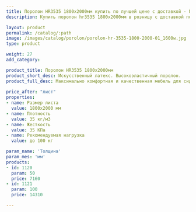 ```yaml
---
title: Поролон HR3535 1800х2000мм купить по лучшей цене с доставкой - Поролоныч
description: Купить поролон hr3535 1800х2000мм в розницу с доставкой по Москве в интернет-магазине Поролоныча.

layout: product
permalink: /catalog/:path
image: /images/catalog/porolon/porolon-hr-3535-1800-2000-01_1600w.jpg
type: product

weight: 27
add_category: 

product_title: Поролон HR3535 1800х2000мм
product_short_desc: Искусственный латекс. Высокоэластичный поролон.
product_full_desc: Максимально комфортная и качественная мебель для сидения и лежания. Отсутствует эффект проваливания. Используется как самостоятельный элемент сидения в мебели и матрасах.
        
price_after: "лист"
properties:
- name: Размер листа
  value: 1800х2000 мм
- name: Плотность
  value: 35 кг/м3
- name: Жесткость
  value: 35 КПа
- name: Рекомендуемая нагрузка
  value: до 100 кг

param_name: 'Толщина'
param_mes: 'мм'
products:
- id: 1120
  param: 50
  price: 7160
- id: 1121
  param: 100
  price: 14310

---
```

